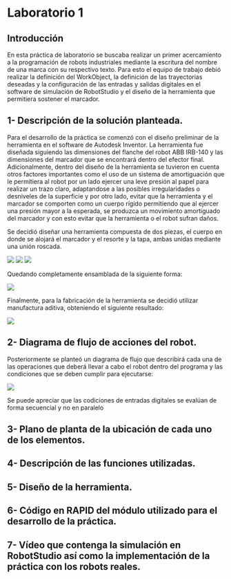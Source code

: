 ﻿# Laboratorio 1

## Introducción
En esta práctica de laboratorio se buscaba realizar un primer acercamiento a la programación de robots industriales mediante la escritura del nombre de una marca con su respectivo texto. Para esto el equipo de trabajo debió realizar la definición del WorkObject, la definición de las trayectorias deseadas y la configuración de las entradas y salidas digitales en el software de simulación de RobotStudio y el diseño de la herramienta que permitiera sostener el marcador.

## 1- Descripción de la solución planteada.
Para el desarrollo de la práctica se comenzó con el diseño preliminar de la herramienta en el software de Autodesk Inventor. La herramienta fue diseñada siguiendo las dimensiones del flanche del robot ABB IRB-140 y las dimensiones del marcador que se encontrará dentro del efector final. Adicionalmente, dentro del diseño de la herramienta se tuvieron en cuenta otros factores importantes como el uso de un sistema de amortiguación que le permitiera al robot por un lado ejercer una leve presión al papel para realizar un trazo claro, adaptandose a las posibles irregularidades o desniveles de la superficie y por otro lado, evitar que la herramienta y el marcador se comporten como un cuerpo rígido permitiendo que al ejercer una presión mayor a la esperada, se produzca un movimiento amortiguado del marcador y con esto evitar que la herramienta o el robot sufran daños.

Se decidió diseñar una herramienta compuesta de dos piezas, el cuerpo en donde se alojará el marcador y el resorte y la tapa, ambas unidas mediante una unión roscada.

![](https://github.com/dlozanob/Robotica/blob/main/Laboratorio%201/Imagenes/Herramienta-cuerpo.png)
![](https://github.com/dlozanob/Robotica/blob/main/Laboratorio%201/Imagenes/Tapa-abajo.png)
![](https://github.com/dlozanob/Robotica/blob/main/Laboratorio%201/Imagenes/Tapa-abajo.png)


Quedando completamente ensamblada de la siguiente forma:

![](https://github.com/dlozanob/Robotica/blob/main/Laboratorio%201/Imagenes/Ensamble-Herramienta.png)

Finalmente, para la fabricación de la herramienta se decidió utilizar manufactura aditiva, obteniendo el siguiente resultado:

![](https://github.com/dlozanob/Robotica/blob/main/Laboratorio%201/Imagenes/Imp3D.png)


## 2- Diagrama de flujo de acciones del robot.
Posteriormente se planteó un diagrama de flujo que describirá cada una de las operaciones que deberá llevar a cabo el robot dentro del programa y las condiciones que se deben cumplir para ejecutarse:

![](https://github.com/dlozanob/Robotica/blob/main/Laboratorio%201/Imagenes/Diagrama_Mov.robot.png)

Se puede apreciar que las codiciones de entradas digitales se evalúan de forma secuencial y no en paralelo

## 3- Plano de planta de la ubicación de cada uno de los elementos.
## 4- Descripción de las funciones utilizadas.
## 5- Diseño de la herramienta.
## 6- Código en RAPID del módulo utilizado para el desarrollo de la práctica.
## 7- Vídeo que contenga la simulación en RobotStudio así como la implementación de la práctica con los robots reales.





